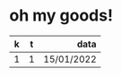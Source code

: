 # oh my goods!

| k        | t           | data  |
| ------------- |:-------------:| -----:|
| 1      | 1 | 15/01/2022 |
